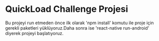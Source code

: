 # QuickLoad Challenge Projesi
Bu projeyi run etmeden önce ilk olarak 'npm install' komutu ile proje için gerekli paketleri yüklüyoruz.Daha sonra ise 'react-native run-android' diyerek projeyi başlatıyoruz.
